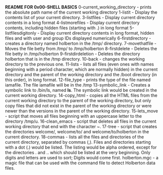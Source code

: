 **README FOR 0x00-SHELL BASICS**
0-current_working_directory - prints the absolute path name of the current working directory
1-listit - Display the contents list of your current directory.
3-listfiles - Display current directory contents in a long format
4-listmorefiles - Display current directory contents, including hidden files (starting with .) in long format
5-listfilesdigitonly - Display current directory contents in long format, hidden files and with user and group IDs displayed numerically
6-firstdirectory - creates a directory named holberton in the /tmp/ directory.
7-movethatfile - Moves the file betty from /tmp/ to /tmp/holberton
8-firstdelete - Deletes the file betty in /tmp/holberton
9-firstdirdeletion - Deletes the directory holberton that is in the /tmp directory.
10-back - changes the working directory to the previous one.
11-lists - lists all files (even ones with names beginning with a period character, which are normally hidden) in the current directory and the parent of the working directory and the /boot directory (in this order), in long format.
12-file_type - prints the type of the file named iamafile. The file iamafile will be in the /tmp
13-symbolic_link - Creates a symbolic link to /bin/ls, named __ls__. The symbolic link would be created in the current working directory.
14-copy_html - copies all the HTML files from the current working directory to the parent of the working directory, but only copy files that did not exist in the parent of the working directory or were newer than the versions in the parent of the working directory.
15-lets_move - script that moves all files beginning with an uppercase letter to the directory /tmp/u.
16-clean_emacs - script that deletes all files in the current working directory that end with the character ~.
17-tree - script that creates the directories welcome/, welcome/to/ and welcome/to/holberton in the current directory.
18-commas - lists all the files and directories of the current directory, separated by commas (,). Files and directories starting with a dot (.) would be listed. The listing would be alpha ordered, except for the directories . and .. which should be listed at the very beginning. Only digits and letters are used to sort; Digits would come first.
holberton.mgc - a magic file that can be used with the command file to detect Holberton data files.